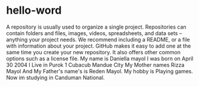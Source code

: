 # hello-word
A repository is usually used to organize a single project. Repositories can contain folders and files, images, videos, spreadsheets, and data sets – anything your project needs. We recommend including a README, or a file with information about your project. GitHub makes it easy to add one at the same time you create your new repository. It also offers other common options such as a license file.
My name is Daniella mayol I was born on April 30 2004 I Live in Purok 1 Cubacub Mandue City My Mother names Rizza Mayol And My Father's name's is Reden Mayol. My hobby is Playing games. Now im studying in Canduman National. 
